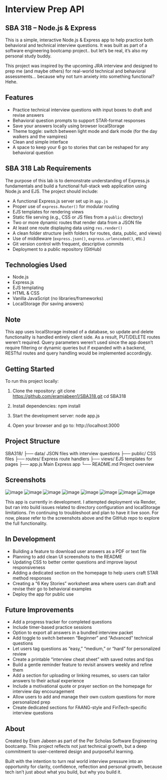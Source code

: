 # Interview Prep API  
## SBA 318 – Node.js & Express

This is a simple, interactive Node.js & Express app to help practice both behavioral and technical interview questions. It was built as part of a software engineering bootcamp project.. but let’s be real, it’s also my personal study buddy.

This project was inspired by the upcoming JRA interview and designed to prep me (and maybe others) for real-world technical and behavioral assessments... because why not turn anxiety into something functional? Hehe.

## Features

- Practice technical interview questions with input boxes to draft and revise answers
- Behavioral question prompts to support STAR-format responses
- Save your answers locally using browser localStorage
- Theme toggle: switch between light mode and dark mode (for the day walkers and the vampires)
- Clean and simple interface
- A space to keep your 6 go to stories that can be reshaped for any behavioral question


## SBA 318 Lab Requirements

The purpose of this lab is to demonstrate understanding of Express.js fundamentals and build a functional full-stack web application using Node.js and EJS. The project should include:

- A functional Express.js server set up in `app.js`
- Proper use of `express.Router()` for modular routing
- EJS templates for rendering views
- Static file serving (e.g., CSS or JS files from a `public` directory)
- Two or more dynamic routes that render data from a JSON file
- At least one route displaying data using `res.render()`
- A clean folder structure (with folders for routes, data, public, and views)
- Use of middleware (`express.json()`, `express.urlencoded()`, etc.)
- Git version control with frequent, descriptive commits
- Deployment to a public repository (GitHub)

## Technologies Used

- Node.js
- Express.js
- EJS templating
- HTML & CSS
- Vanilla JavaScript (no libraries/frameworks)
- LocalStorage (for saving answers)

## Note 

This app uses localStorage instead of a database, so update and delete functionality is handled entirely client side. As a result, PUT/DELETE routes weren’t required. Query parameters weren’t used since the app doesn’t require filtering or dynamic queries but if expanded with a backend, RESTful routes and query handling would be implemented accordingly.

## Getting Started

To run this project locally:

1. Clone the repository:
git clone https://github.com/eramjabeen1/SBA318.git cd SBA318

2. Install dependencies: npm install

3. Start the development server: node app.js

4. Open your browser and go to: http://localhost:3000


## Project Structure

SBA318/ ├── data/ JSON files with interview questions ├── public/ CSS files ├── routes/ Express route handlers ├── views/ EJS templates for pages ├── app.js Main Express app └── README.md Project overview

## Screenshots
![image](https://github.com/user-attachments/assets/827318a6-5ad0-4f4d-b008-0b31dd66675a)
![image](https://github.com/user-attachments/assets/68ed5db1-94cc-499e-9f34-0bc9d272477f)
![image](https://github.com/user-attachments/assets/e34278d1-dcd1-412f-aab8-44c242477c3d)
![image](https://github.com/user-attachments/assets/0d7b23fe-a2e5-4e15-8624-a537d5850f87)
![image](https://github.com/user-attachments/assets/91a1dfe5-3de4-4bf5-9832-494a322c0539)
![image](https://github.com/user-attachments/assets/a34ed1e6-e9f4-413a-a152-330b1bd8d181)
![image](https://github.com/user-attachments/assets/433501ed-bd85-4754-bac6-ac3f8b386579)
![image](https://github.com/user-attachments/assets/00345ef6-7d71-4d11-a75a-c245504a45a4)






This app is currently in development. I attempted deployment via Render, but ran into build issues related to directory configuration and localStorage limitations. I’m continuing to troubleshoot and plan to have it live soon. For now, please refer to the screenshots above and the GitHub repo to explore the full functionality.



## In Development

- Building a feature to download user answers as a PDF or text file
- Planning to add clean UI screenshots to the README
- Updating CSS to better center questions and improve layout responsiveness
- Adding a dedicated section on the homepage to help users craft STAR method responses
- Creating a “6 Key Stories” worksheet area where users can draft and revise their go to behavioral examples
- Deploy the app for public use


## Future Improvements

- Add a progress tracker for completed questions
- Include timer-based practice sessions
- Option to export all answers in a bundled interview packet
- Add toggle to switch between “Beginner” and “Advanced” technical questions
- Let users tag questions as “easy,” “medium,” or “hard” for personalized review
- Create a printable “interview cheat sheet” with saved notes and tips
- Build a gentle reminder feature to revisit answers weekly and refine them
- Add a section for uploading or linking resumes, so users can tailor answers to their actual experience
- Include a motivational quote or prayer section on the homepage for interview day encouragement
- Allow users to add and manage their own custom questions for more personalized prep
- Create dedicated sections for FAANG-style and FinTech-specific interview questions

## About

Created by Eram Jabeen as part of the Per Scholas Software Engineering bootcamp.
This project reflects not just technical growth, but a deep commitment to user-centered design and purposeful learning.

Built with the intention to turn real world interview pressure into an opportunity for clarity, confidence, reflection and personal growth, because tech isn’t just about what you build, but why you build it.

